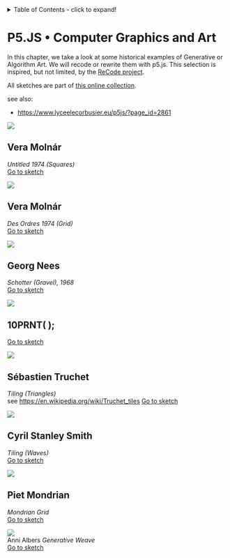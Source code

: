 <details>
<summary>Table of Contents - click to expand!</summary>

</details>

# P5.JS • Computer Graphics and Art

In this chapter, we take a look at some historical examples of Generative or Algorithm Art. We will recode or rewrite them with p5.js. This selection is inspired, but not limited, by the [ReCode project](http://recodeproject.com/).

All sketches are part of [this online collection](https://editor.p5js.org/hendrikleper/collections/47CP-otxw).

see also:
- https://www.lyceelecorbusier.eu/p5js/?page_id=2861

![](img/recode/01.png)    
## Vera Molnár
*Untitled 1974 (Squares)*    
[Go to sketch](https://editor.p5js.org/hendrikleper/sketches/1bNTF0jAw)


![](img/recode/02.png)    
## Vera Molnár
*Des Ordres 1974 (Grid)*    
[Go to sketch](https://editor.p5js.org/hendrikleper/sketches/wdu9Vxb8R)

![](img/recode/03.png)    
## Georg Nees
*Schotter (Gravel), 1968*    
[Go to sketch](https://editor.p5js.org/hendrikleper/sketches/6iO_W-H2l)

![](img/recode/04.png)    
## 10PRNT( );
[Go to sketch](https://editor.p5js.org/hendrikleper/sketches/Uhe69Rd5e)

![](img/recode/05.png)    
## Sébastien Truchet
*Tiling (Triangles)*    
see https://en.wikipedia.org/wiki/Truchet_tiles
[Go to sketch](https://editor.p5js.org/hendrikleper/sketches/ofs6RTC4f9)

![](img/recode/06.png)    
## Cyril Stanley Smith
*Tiling (Waves)*    
[Go to sketch](https://editor.p5js.org/hendrikleper/sketches/nU7opIjb1)

![](img/recode/07.png)    
## Piet Mondrian
*Mondrian Grid*    
[Go to sketch](https://editor.p5js.org/hendrikleper/sketches/GSIGWOgph)

![](img/recode/08.png)    
Anni Albers
*Generative Weave*    
[Go to sketch](https://editor.p5js.org/hendrikleper/sketches/3CClx6ABY)
